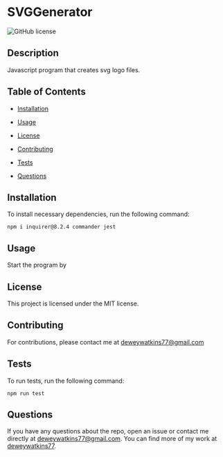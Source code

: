 # SVGGenerator
![GitHub license](https://img.shields.io/badge/license-MIT-blue.svg)

## Description

Javascript program that creates svg logo files.

## Table of Contents 

* [Installation](#installation)

* [Usage](#usage)

* [License](#license)

* [Contributing](#contributing)

* [Tests](#tests)

* [Questions](#questions)

## Installation

To install necessary dependencies, run the following command:

```
npm i inquirer@8.2.4 commander jest
```

## Usage

Start the program by

## License

This project is licensed under the MIT license.
  
## Contributing

For contributions, please contact me at deweywatkins77@gmail.com

## Tests

To run tests, run the following command:

```
npm run test
```

## Questions

If you have any questions about the repo, open an issue or contact me directly at deweywatkins77@gmail.com. You can find more of my work at [deweywatkins77](https://github.com/deweywatkins77/).

